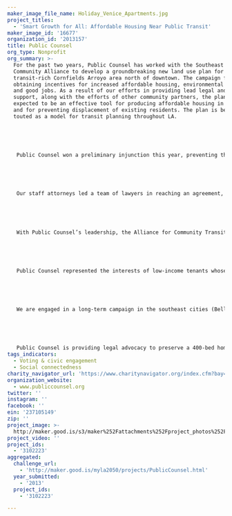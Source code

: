 ```yaml
---
maker_image_file_name: Holiday_Venice_Apartments.jpg
project_titles:
  - 'Smart Growth for All: Affordable Housing Near Public Transit'
maker_image_id: '16677'
organization_id: '2013157'
title: Public Counsel
org_type: Nonprofit
org_summary: >-
  For the past two years, Public Counsel has worked with the Southeast Asian
  Community Alliance to develop a groundbreaking new land use plan for the
  transit-rich Cornfields Arroyo area north of downtown. The campaign focused on
  obtaining incentives for increased affordable housing, environmental justice,
  and good jobs. As a result of our efforts in providing lead legal and policy
  support, along with the efforts of other community partners, the plan is
  expected to be an effective tool for producing affordable housing in the area
  and for preventing displacement of existing residents. The plan is being
  touted as a model for transit planning throughout LA.
   
   
   
   
   
   Public Counsel won a preliminary injunction this year, preventing the State from taking $38 million in affordable housing funds from the LA County Housing Authority. Acting on behalf of the Southern California Association of Nonprofit Housing, we protected these funds that are designated for affordable housing for low-income seniors, people who are homeless, families, and transition-age youth within 15 miles of the City of Industry, which includes many areas around transit.
   
   
   
   
   
   Our staff attorneys led a team of lawyers in reaching an agreement, in 2011, with the developer of the Lorenzo project in South LA, in which the developer agreed to concessions worth $9.5 million. The Lorenzo project is the largest of its kind along the city’s planned Expo Line extension. The agreement delivered a wide range of community benefits, including 7,500 square feet, rent free, dedicated to community-based health care services, and 5% of the units built to be made affordable to people who earn less than 50% of the area median income.
   
   
   
   
   
   With Public Counsel’s leadership, the Alliance for Community Transit-Los Angeles engaged in a strategic planning process; finalized its vision, mission, and principles; solidified its membership base of 20 diverse organizations; strengthened its infrastructure; and developed the key parameters of a citywide equitable TOD campaign.
   
   
   
   
   
   Public Counsel represented the interests of low-income tenants whose affordable housing was at risk of being lost in Los Angeles’ rapidly gentrifying coastal zone, which already had a limited supply of affordable housing. In 2011, we reached a historic settlement with HUD and the owners of the Holiday Venice apartment complex that provides for 20 years of affordability provisions and protects current tenants from being displaced. 
   
   
   
   
   
   We are engaged in a long-term campaign in the southeast cities (Bell, Bell Gardens, Cudahy, Huntington Park, Maywood, and South Gate) to increase families’ access to child care and green space through changes to those cities’ general plans and zoning codes.
   
   
   
   
   
   Public Counsel is providing legal advocacy to preserve a 400-bed homeless shelter that is at risk of being shut down or forced to relocate by the 710 freeway expansion.
tags_indicators:
  - Voting & civic engagement
  - Social connectedness
charity_navigator_url: 'https://www.charitynavigator.org/index.cfm?bay=search.profile&ein=237105149'
organization_website:
  - www.publiccounsel.org
twitter: ''
instagram: ''
facebook: ''
ein: '237105149'
zip: ''
project_image: >-
  http://maker.good.is/s3/maker%252Fattachments%252Fproject_photos%252Fimages%252F16677%252Fdisplay%252FHoliday_Venice_Apartments.jpg=c570x385
project_video: ''
project_ids:
  - '3102223'
aggregated:
  challenge_url:
    - 'http://maker.good.is/myla2050/projects/PublicCounsel.html'
  year_submitted:
    - '2013'
  project_ids:
    - '3102223'

---
```

